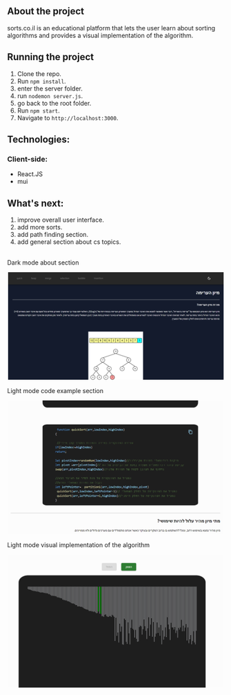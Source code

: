 ## About the project
sorts.co.il is an educational platform that lets the user learn about sorting algorithms
and provides a visual implementation of the algorithm.



## Running the project

1. Clone the repo.
2. Run `npm install`.
3. enter the server folder.
4. run `nodemon server.js`.
5. go back to the root folder.
6. Run `npm start`.
7. Navigate to `http://localhost:3000`.

## Technologies:

### Client-side:
* React.JS
* mui


## What's next:
1. improve overall user interface.
3. add more sorts. 
3. add path finding section.
4. add general section about cs topics.

<br/>
 Dark mode about section 
<p align="center"><img src="./public/main.PNG" heigth="500" width="500" /></p>
 Light mode code example section
<p align="center"><img src="./public/main2.PNG" heigth="500" width="500" /></p>
Light mode visual implementation of the algorithm
<p align="center"><img src="./public/main3.PNG" heigth="500" width="500" /></p>


